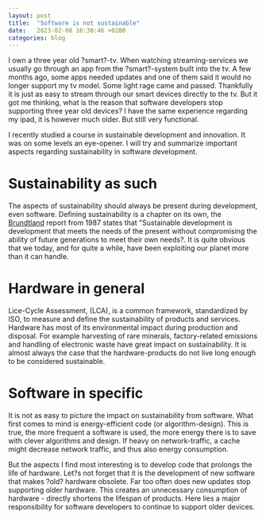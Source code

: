 ```yaml
---
layout: post
title:  "Software is not sustainable"
date:   2023-02-08 16:30:46 +0200
categories: blog
---
```


I own a three year old ?smart?-tv. When watching streaming-services we usually go through an app from the ?smart?-system built into the tv. A few months ago, some apps needed updates and one of them said it would no longer support my tv model. Some light rage came and passed. Thankfully it is just as easy to stream through our smart devices directly to the tv. But it got me thinking, what is the reason that software developers stop supporting three year old devices? I have the same experience regarding my ipad, it is however much older. But still very functional.

I recently studied a course in sustainable development and innovation. It was on some levels an eye-opener. I will try and summarize important aspects regarding sustainability in software development.

# Sustainability as such
The aspects of sustainability should always be present during development, even software. Defining sustainability is a chapter on its own, the [Brundtland] report from 1987 states that "Sustainable development is development that meets the needs of the present without compromising the ability of future generations to meet their own needs?. It is quite obvious that we today, and for quite a while, have been exploiting our planet more than it can handle.

# Hardware in general
Lice-Cycle Assessment, (LCA),  is a common framework, standardized by ISO, to measure and define the sustainability of products and services. Hardware has most of its environmental impact during production and disposal. For example harvesting of rare minerals, factory-related emissions and handling of electronic waste have great impact on sustainability. It is almost always the case that the hardware-products do not live long enough to be considered sustainable. 

# Software in specific
It is not as easy to picture the impact on sustainability from software. What first comes to mind is energy-efficient code (or algorithm-design). This is true, the more frequent a software is used, the more energy there is to save with clever algorithms and design. If heavy on network-traffic, a cache might decrease network traffic, and thus also energy consumption. 

But the aspects I find most interesting is to develop code that prolongs the life of hardware. Let?s not forget that it is the development of new software that makes ?old? hardware obsolete. Far too often does new updates stop supporting older hardware. This creates an unnecessary consumption of hardware - directly shortens the lifespan of products. Here lies a major responsibility for software developers to continue to support older devices.

[Brundtland]: https://en.wikipedia.org/wiki/Brundtland_Commission